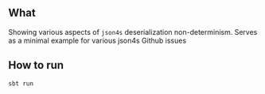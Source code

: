 ## What

Showing various aspects of `json4s` deserialization non-determinism. Serves as a minimal example for various json4s Github issues

## How to run

```
sbt run
```

